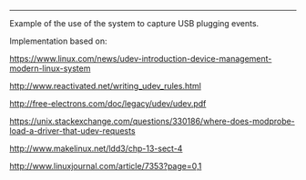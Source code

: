 ------------------------------
Example of the use of the system to capture USB plugging events.

Implementation based on: 

https://www.linux.com/news/udev-introduction-device-management-modern-linux-system

http://www.reactivated.net/writing_udev_rules.html

http://free-electrons.com/doc/legacy/udev/udev.pdf

https://unix.stackexchange.com/questions/330186/where-does-modprobe-load-a-driver-that-udev-requests

http://www.makelinux.net/ldd3/chp-13-sect-4

http://www.linuxjournal.com/article/7353?page=0,1
